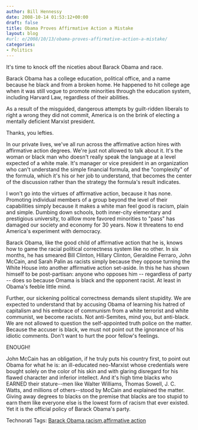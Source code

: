 ```yaml
---
author: Bill Hennessy
date: 2008-10-14 01:53:12+00:00
draft: false
title: Obama Proves Affirmative Action a Mistake
layout: blog
#url: e/2008/10/13/obama-proves-affirmative-action-a-mistake/
categories:
- Politics
---
```


It's time to knock off the niceties about Barack Obama and race.

Barack Obama has a college education, political office, and a name because he black and from a broken home. He happened to hit college age when it was still vogue to promote minorities through the education system, including Harvard Law, regardless of their abilities.

As a result of the misguided, dangerous attempts by guilt-ridden liberals to right a wrong they did not commit, America is on the brink of electing a mentally deficient Marxist president.

Thanks, you lefties.

In our private lives, we've all run across the affirmative action hires with affirmative action degrees. We're just not allowed to talk about it. It's the woman or black man who doesn't really speak the language at a level expected of a white male. It's manager or vice president in an organization who can't understand the simple financial formula, and the "complexity" of the formula, which it's his or her job to understand, that becomes the center of the discussion rather than the strategy the formula's result indicates. 

I won't go into the virtues of affirmative action, because it has none. Promoting individual members of a group beyond the level of their capabilities simply because it makes a white man feel good is racism, plain and simple. Dumbing down schools, both inner-city elementary and prestigious university, to alllow more favored minorities to "pass" has damaged our society and economy for 30 years. Now it threatens to end America's experiment with democracy.

Barack Obama, like the good child of affirmative action that he is, knows how to game the racial political correctness system like no other. In six months, he has smeared Bill Clinton, Hillary Clinton, Geraldine Ferraro, John McCain, and Sarah Palin as racists simply because they oppose turning the White House into another affirmative action set-aside. In this he has shown himself to be post-partisan: anyone who opposes him -- regardless of party -- does so because Omama is black and the opponent racist. At least in Obama's feeble little mind.

Further, our sickening political correctness demands silent stupidity. We are expected to understand that by accusing Obama of learning his hatred of capitalism and his embrace of communism from a white terrorist and white communist, we become racists. Not anti-Semites, mind you, but anti-black. We are not allowed to question the self-appointed truth police on the matter. Because the accuser is black, we must not point out the ignorance of his idiotic comments. Don't want to hurt the poor fellow's feelings.

ENOUGH!

John McCain has an obligation, if he truly puts his country first, to point out Obama for what he is: an ill-educated neo-Marxist whose credentials were bought solely on the color of his skin and with glaring disregard for his flawed character and inferior intellect. And it's high time blacks who EARNED their stature--men like Walter Williams, Thomas Sowell, J. C. Watts, and millions of others--stood by McCain and explained the matter. Giving away degrees to blacks on the premise that blacks are too stupid to earn them like everyone else is the lowest form of racism that ever existed. Yet it is the official policy of Barack Obama's party. 

Technorati Tags: [Barack Obama](https://technorati.com/tags/Barack%20Obama),[racism](https://technorati.com/tags/racism),[affirmative action](https://technorati.com/tags/affirmative%20action)
